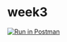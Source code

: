 # week3

[![Run in Postman](https://run.pstmn.io/button.svg)](https://app.getpostman.com/run-collection/a86e5d68eea0c62c320d#?env%5BCSCI3916_HW1%5D=W10=)
